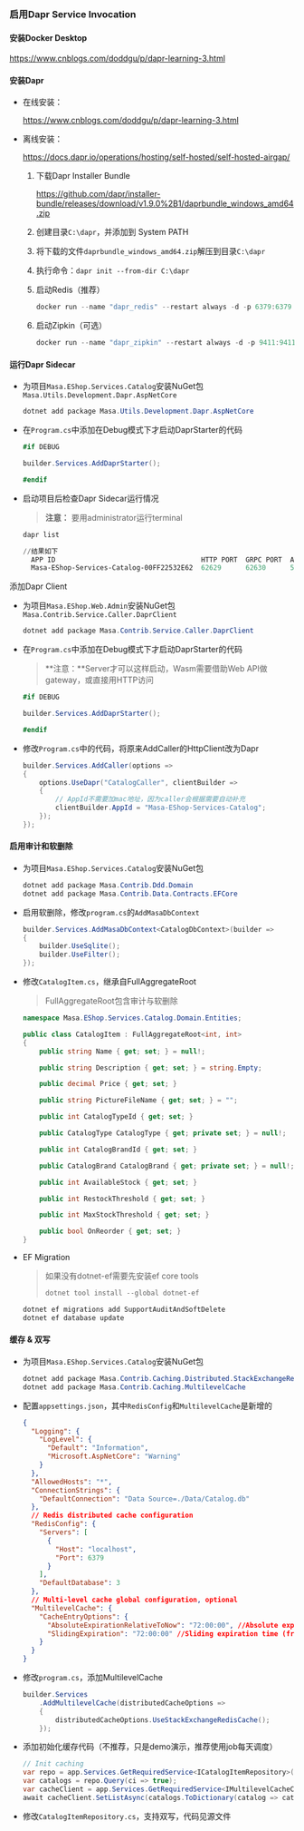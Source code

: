 ### 启用Dapr Service Invocation

#### 安装Docker Desktop

https://www.cnblogs.com/doddgu/p/dapr-learning-3.html

#### 安装Dapr

* 在线安装：
  
  https://www.cnblogs.com/doddgu/p/dapr-learning-3.html

* 离线安装：
  
  https://docs.dapr.io/operations/hosting/self-hosted/self-hosted-airgap/
  
  1. 下载Dapr Installer Bundle
     
     https://github.com/dapr/installer-bundle/releases/download/v1.9.0%2B1/daprbundle_windows_amd64.zip
  
  2. 创建目录`C:\dapr`，并添加到 System PATH
  
  3. 将下载的文件`daprbundle_windows_amd64.zip`解压到目录`C:\dapr`
  
  4. 执行命令：`dapr init --from-dir C:\dapr`
  
  5. 启动Redis（推荐）
     
     ```powershell
     docker run --name "dapr_redis" --restart always -d -p 6379:6379 redislabs/rejson
     ```
  
  6. 启动Zipkin（可选）
     
     ```powershell
     docker run --name "dapr_zipkin" --restart always -d -p 9411:9411 openzipkin/zipkin
     ```

#### 运行Dapr Sidecar

* 为项目`Masa.EShop.Services.Catalog`安装NuGet包`Masa.Utils.Development.Dapr.AspNetCore`
  
  ```powershell
  dotnet add package Masa.Utils.Development.Dapr.AspNetCore
  ```

* 在`Program.cs`中添加在Debug模式下才启动DaprStarter的代码
  
  ```csharp
  #if DEBUG
  
  builder.Services.AddDaprStarter();
  
  #endif
  ```

* 启动项目后检查Dapr Sidecar运行情况
  
  > **注意：** 要用administrator运行terminal
  
  ```powershell
  dapr list
  
  //结果如下
    APP ID                                    HTTP PORT  GRPC PORT  APP PORT  COMMAND  AGE  CREATED              DAPRD PID  CLI PID
    Masa-EShop-Services-Catalog-00FF22532E62  62629      62630      5290               3h   2022-10-10 11:10.29  14804      3242
  ```

添加Dapr Client

* 为项目`Masa.EShop.Web.Admin`安装NuGet包`Masa.Contrib.Service.Caller.DaprClient`
  
  ```powershell
  dotnet add package Masa.Contrib.Service.Caller.DaprClient
  ```

* 在`Program.cs`中添加在Debug模式下才启动DaprStarter的代码
  
  > **注意：**Server才可以这样启动，Wasm需要借助Web API做gateway，或直接用HTTP访问
  
  ```csharp
  #if DEBUG
  
  builder.Services.AddDaprStarter();
  
  #endif
  ```

* 修改`Program.cs`中的代码，将原来AddCaller的HttpClient改为Dapr
  
  ```csharp
  builder.Services.AddCaller(options =>
  {
      options.UseDapr("CatalogCaller", clientBuilder =>
      {
          // AppId不需要加mac地址，因为caller会根据需要自动补充
          clientBuilder.AppId = "Masa-EShop-Services-Catalog";
      });
  });
  ```

#### 启用审计和软删除

* 为项目`Masa.EShop.Services.Catalog`安装NuGet包
  
  ```powershell
  dotnet add package Masa.Contrib.Ddd.Domain
  dotnet add package Masa.Contrib.Data.Contracts.EFCore
  ```

* 启用软删除，修改`program.cs`的`AddMasaDbContext`
  
  ```csharp
  builder.Services.AddMasaDbContext<CatalogDbContext>(builder => 
  {
      builder.UseSqlite();
      builder.UseFilter();
  });
  ```

* 修改`CatalogItem.cs`，继承自FullAggregateRoot
  
  > FullAggregateRoot包含审计与软删除
  
  ```csharp
  namespace Masa.EShop.Services.Catalog.Domain.Entities;
  
  public class CatalogItem : FullAggregateRoot<int, int>
  {
      public string Name { get; set; } = null!;
  
      public string Description { get; set; } = string.Empty;
  
      public decimal Price { get; set; }
  
      public string PictureFileName { get; set; } = "";
  
      public int CatalogTypeId { get; set; }
  
      public CatalogType CatalogType { get; private set; } = null!;
  
      public int CatalogBrandId { get; set; }
  
      public CatalogBrand CatalogBrand { get; private set; } = null!;
  
      public int AvailableStock { get; set; }
  
      public int RestockThreshold { get; set; }
  
      public int MaxStockThreshold { get; set; }
  
      public bool OnReorder { get; set; }
  }
  ```

* EF Migration
  
  > 如果没有dotnet-ef需要先安装ef core tools
  > 
  > ```powershell
  > dotnet tool install --global dotnet-ef
  > ```
  
  ```powershell
  dotnet ef migrations add SupportAuditAndSoftDelete
  dotnet ef database update
  ```

#### 缓存 & 双写

* 为项目`Masa.EShop.Services.Catalog`安装NuGet包
  
  ```powershell
  dotnet add package Masa.Contrib.Caching.Distributed.StackExchangeRedis
  dotnet add package Masa.Contrib.Caching.MultilevelCache
  ```

* 配置`appsettings.json`，其中`RedisConfig`和`MultilevelCache`是新增的
  
  ```json
  {
    "Logging": {
      "LogLevel": {
        "Default": "Information",
        "Microsoft.AspNetCore": "Warning"
      }
    },
    "AllowedHosts": "*",
    "ConnectionStrings": {
      "DefaultConnection": "Data Source=./Data/Catalog.db"
    },
    // Redis distributed cache configuration
    "RedisConfig": {
      "Servers": [
        {
          "Host": "localhost",
          "Port": 6379
        }
      ],
      "DefaultDatabase": 3
    },
    // Multi-level cache global configuration, optional
    "MultilevelCache": {
      "CacheEntryOptions": {
        "AbsoluteExpirationRelativeToNow": "72:00:00", //Absolute expiration time (from the current time)
        "SlidingExpiration": "72:00:00" //Sliding expiration time (from the current time)
      }
    }
  }
  ```

* 修改`program.cs`，添加MultilevelCache
  
  ```csharp
  builder.Services
      .AddMultilevelCache(distributedCacheOptions =>
      {
          distributedCacheOptions.UseStackExchangeRedisCache();
      });
  ```

* 添加初始化缓存代码（不推荐，只是demo演示，推荐使用job每天调度）
  
  ```csharp
  // Init caching
  var repo = app.Services.GetRequiredService<ICatalogItemRepository>();
  var catalogs = repo.Query(ci => true);
  var cacheClient = app.Services.GetRequiredService<IMultilevelCacheClient>();
  await cacheClient.SetListAsync(catalogs.ToDictionary(catalog => catalog.Id.ToString(), catalog => (CatalogItem?)catalog));
  ```

* 修改`CatalogItemRepository.cs`，支持双写，代码见源文件
